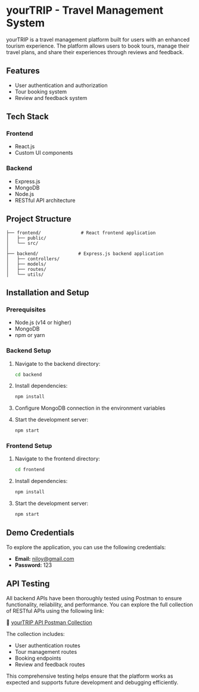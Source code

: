 # yourTRIP - Travel Management System

yourTRIP is a travel management platform built for users with an enhanced tourism experience. The platform allows users to book tours, manage their travel plans, and share their experiences through reviews and feedback.


##  Features

- User authentication and authorization
- Tour booking system
- Review and feedback system

##  Tech Stack

### Frontend
- React.js
- Custom UI components 

### Backend
- Express.js
- MongoDB
- Node.js
- RESTful API architecture

##  Project Structure

```
├── frontend/               # React frontend application
│   ├── public/            
│   └── src/              
│
├── backend/               # Express.js backend application
│   ├── controllers/     
│   ├── models/          
│   ├── routes/          
│   └── utils/           
```

##  Installation and Setup

### Prerequisites
- Node.js (v14 or higher)
- MongoDB
- npm or yarn

### Backend Setup
1. Navigate to the backend directory:
   ```bash
   cd backend
   ```
2. Install dependencies:
   ```bash
   npm install
   ```
3. Configure MongoDB connection in the environment variables

4. Start the development server:
   ```bash
   npm start
   ```

### Frontend Setup
1. Navigate to the frontend directory:
   ```bash
   cd frontend
   ```
2. Install dependencies:
   ```bash
   npm install
   ```
3. Start the development server:
   ```bash
   npm start
   ```

##  Demo Credentials

To explore the application, you can use the following credentials:

- **Email:** niloy@gmail.com
- **Password:** 123




##  API Testing

All backend APIs have been thoroughly tested using Postman to ensure functionality, reliability, and performance. You can explore the full collection of RESTful APIs using the following link:

🔗 [yourTRIP API Postman Collection](https://www.postman.com/sourav-joy/api-workspace-for-joy/collection/z74obcs/yourtrip?action=share&creator=28240594) <!-- Replace with your actual link -->

The collection includes:
- User authentication routes  
- Tour management routes  
- Booking endpoints  
- Review and feedback routes  


This comprehensive testing helps ensure that the platform works as expected and supports future development and debugging efficiently.
